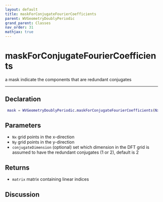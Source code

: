 ```yaml
---
layout: default
title: maskForConjugateFourierCoefficients
parent: WVGeometryDoublyPeriodic
grand_parent: Classes
nav_order: 31
mathjax: true
---
```


#  maskForConjugateFourierCoefficients

a mask indicate the components that are redundant conjugates


---

## Declaration
```matlab
 mask = WVGeometryDoublyPeriodic.maskForConjugateFourierCoefficients(Nx,Ny,options);
```
## Parameters
+ `Nx`  grid points in the x-direction
+ `Ny`  grid points in the y-direction
+ `conjugateDimension`  (optional) set which dimension in the DFT grid is assumed to have the redundant conjugates (1 or 2), default is 2

## Returns
+ `matrix`  matrix containing linear indices

## Discussion

            
